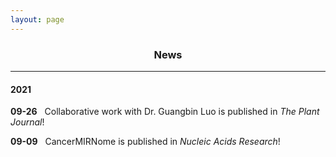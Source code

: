```yaml
---
layout: page
---
```


<div align="center"><h3>News</h3></div>

------------------------------------------

#### 2021

**09-26** &nbsp;  Collaborative work with Dr. Guangbin Luo is published in *The Plant Journal*!

**09-09** &nbsp;  CancerMIRNome is published in *Nucleic Acids Research*!
